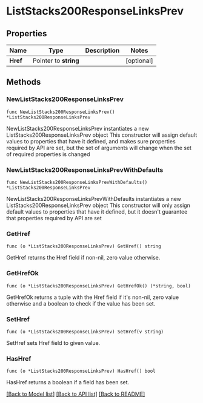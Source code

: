 # ListStacks200ResponseLinksPrev

## Properties

Name | Type | Description | Notes
------------ | ------------- | ------------- | -------------
**Href** | Pointer to **string** |  | [optional] 

## Methods

### NewListStacks200ResponseLinksPrev

`func NewListStacks200ResponseLinksPrev() *ListStacks200ResponseLinksPrev`

NewListStacks200ResponseLinksPrev instantiates a new ListStacks200ResponseLinksPrev object
This constructor will assign default values to properties that have it defined,
and makes sure properties required by API are set, but the set of arguments
will change when the set of required properties is changed

### NewListStacks200ResponseLinksPrevWithDefaults

`func NewListStacks200ResponseLinksPrevWithDefaults() *ListStacks200ResponseLinksPrev`

NewListStacks200ResponseLinksPrevWithDefaults instantiates a new ListStacks200ResponseLinksPrev object
This constructor will only assign default values to properties that have it defined,
but it doesn't guarantee that properties required by API are set

### GetHref

`func (o *ListStacks200ResponseLinksPrev) GetHref() string`

GetHref returns the Href field if non-nil, zero value otherwise.

### GetHrefOk

`func (o *ListStacks200ResponseLinksPrev) GetHrefOk() (*string, bool)`

GetHrefOk returns a tuple with the Href field if it's non-nil, zero value otherwise
and a boolean to check if the value has been set.

### SetHref

`func (o *ListStacks200ResponseLinksPrev) SetHref(v string)`

SetHref sets Href field to given value.

### HasHref

`func (o *ListStacks200ResponseLinksPrev) HasHref() bool`

HasHref returns a boolean if a field has been set.


[[Back to Model list]](../README.md#documentation-for-models) [[Back to API list]](../README.md#documentation-for-api-endpoints) [[Back to README]](../README.md)


